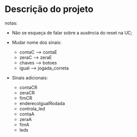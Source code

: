 # Descrição do projeto

notas:
- Não se esqueça de falar sobre a ausência do reset na UC;
- Mudar nome dos sinais:
    - contaC --> contaE
    - zeraC --> zeraE
    - chaves --> botoes
    - igual --> jogada_correta

- Sinais adicionais:
    - contaCR
    - zeraCR
    - fimCR
    - enderecoIgualRodada
    - controla_led
    - contaA
    - zeraA
    - fimA
    - leds


